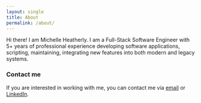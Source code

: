 ```yaml
---
layout: single
title: About
permalink: /about/
---
```


Hi there! I am Michelle Heatherly. 
I am a Full-Stack Software Engineer with 5+ years of professional experience developing software applications, scripting, maintaining, integrating new features into both modern and legacy systems.

### Contact me
If you are interested in working with me, you can contact me via [email](mailto:michelleheatherly218@outlook.com) or [LinkedIn](https://www.linkedin.com/in/michelle-heatherly-04b7221b0/).
